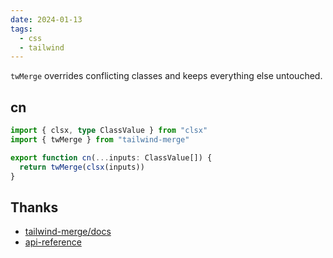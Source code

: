 ```yaml
---
date: 2024-01-13
tags:
  - css
  - tailwind
---
```


`twMerge` overrides conflicting classes and keeps everything else untouched. 


## cn

```ts
import { clsx, type ClassValue } from "clsx"
import { twMerge } from "tailwind-merge"

export function cn(...inputs: ClassValue[]) {
  return twMerge(clsx(inputs))
}
```


## Thanks

- [tailwind-merge/docs](https://github.com/dcastil/tailwind-merge/blob/v2.2.0/docs/what-is-it-for.md)
- [api-reference](https://github.com/dcastil/tailwind-merge/blob/v2.2.0/docs/api-reference.md)